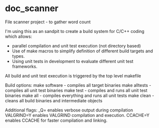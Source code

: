 # doc_scanner
File scanner project - to gather word count

I'm using this as an sandpit to create a build system for C/C++ coding which allows:
- parallel compilation and unit test execution (not directory based)
- Use of make macros to simplify definition of different build targets and types.
- Using unit tests in development to evaluate different unit test frameworks.

All build and unit test execution is triggered by the top level makefile

Build options:
make software    - compiles all target binaries
make alltests    - compiles all unit test binaries
make test     - compiles and runs all unit test binaries
make all         - compiles everything and runs all unit tests
make clean       - cleans all build binaries and intermediate objects

Additional flags:
_Q= 			enables verbose output during compilation
VALGRIND=Y		enables VALGRIND compilation and execution.
CCACHE=Y		enables CCACHE for faster compilation and linking.
